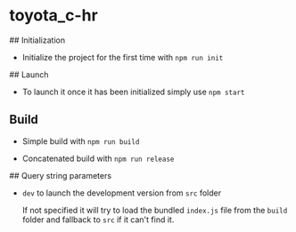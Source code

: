 # toyota_c-hr

## Initialization

* Initialize the project for the first time with `npm run init`

## Launch

* To launch it once it has been initialized simply use `npm start`

## Build

* Simple build with `npm run build`

* Concatenated build with `npm run release`

## Query string parameters

* `dev` to launch the development version from `src` folder

  If not specified it will try to load the bundled `index.js` file from the `build` folder and fallback to `src` if it can't find it.
